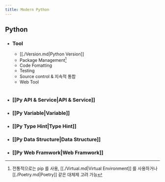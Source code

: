 ```yaml
---
title: Modern Python
---
```


## Python

- ### Tool

  - [[./Version.md|Python Version]]
  - Package Management[^1]
  - Code Fomatting
  - Testing
  - Source control & 지속적 통합
  - Web Tool<br><br>

- ### [[Py API & Service|API & Service]]
- ### [[Py Variable|Variable]]
- ### [[Py Type Hint|Type Hint]]
- ### [[Py Data Structure|Data Structure]]
- ### [[Py Web Framwork|Web Framwork]]

[^1]: 전통적으로는 pip 를 사용, [[./Virtual.md|Virtual Environment]] 를 사용하거나 [[./Poetry.md|Poetry]] 같은 대체제 고려 가능

